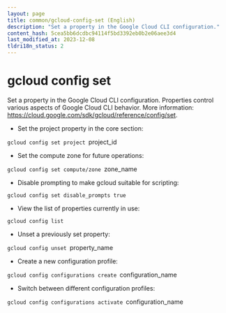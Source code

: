 ```yaml
---
layout: page
title: common/gcloud-config-set (English)
description: "Set a property in the Google Cloud CLI configuration."
content_hash: 5cea5bb6dcdbc94114f5bd3392eb0b2e06aee3d4
last_modified_at: 2023-12-08
tldri18n_status: 2
---
```

# gcloud config set

Set a property in the Google Cloud CLI configuration.
Properties control various aspects of Google Cloud CLI behavior.
More information: <https://cloud.google.com/sdk/gcloud/reference/config/set>.

- Set the project property in the core section:

`gcloud config set project `<span class="tldr-var badge badge-pill bg-dark-lm bg-white-dm text-white-lm text-dark-dm font-weight-bold">project_id</span>

- Set the compute zone for future operations:

`gcloud config set compute/zone `<span class="tldr-var badge badge-pill bg-dark-lm bg-white-dm text-white-lm text-dark-dm font-weight-bold">zone_name</span>

- Disable prompting to make gcloud suitable for scripting:

`gcloud config set disable_prompts true`

- View the list of properties currently in use:

`gcloud config list`

- Unset a previously set property:

`gcloud config unset `<span class="tldr-var badge badge-pill bg-dark-lm bg-white-dm text-white-lm text-dark-dm font-weight-bold">property_name</span>

- Create a new configuration profile:

`gcloud config configurations create `<span class="tldr-var badge badge-pill bg-dark-lm bg-white-dm text-white-lm text-dark-dm font-weight-bold">configuration_name</span>

- Switch between different configuration profiles:

`gcloud config configurations activate `<span class="tldr-var badge badge-pill bg-dark-lm bg-white-dm text-white-lm text-dark-dm font-weight-bold">configuration_name</span>
